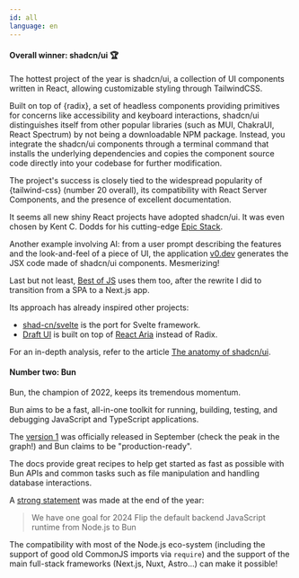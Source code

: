 ```yaml
---
id: all
language: en
---
```


#### Overall winner: shadcn/ui 🏆

The hottest project of the year is shadcn/ui, a collection of UI components written in React, allowing customizable styling through TailwindCSS.

Built on top of {radix}, a set of headless components providing primitives for concerns like accessibility and keyboard interactions, shadcn/ui distinguishes itself from other popular libraries (such as MUI, ChakraUI, React Spectrum) by not being a downloadable NPM package. Instead, you integrate the shadcn/ui components through a terminal command that installs the underlying dependencies and copies the component source code directly into your codebase for further modification.

The project's success is closely tied to the widespread popularity of {tailwind-css} (number 20 overall), its compatibility with React Server Components, and the presence of excellent documentation.

It seems all new shiny React projects have adopted shadcn/ui. It was even chosen by Kent C. Dodds for his cutting-edge [Epic Stack](https://www.epicweb.dev/epic-stack).

Another example involving AI: from a user prompt describing the features and the look-and-feel of a piece of UI, the application [v0.dev](https://v0.dev) generates the JSX code made of shadcn/ui components. Mesmerizing!

Last but not least, [Best of JS](https://bestofjs.org) uses them too, after the rewrite I did to transition from a SPA to a Next.js app.

Its approach has already inspired other projects:

- [shad-cn/svelte](https://shadcn-svelte.com/) is the port for Svelte framework.
- [Draft UI](https://github.com/IHIutch/draft-ui) is built on top of [React Aria](https://react-spectrum.adobe.com/react-aria/) instead of Radix.

For an in-depth analysis, refer to the article [The anatomy of shadcn/ui](https://manupa.dev/blog/anatomy-of-shadcn-ui).

#### Number two: Bun

Bun, the champion of 2022, keeps its tremendous momentum.

Bun aims to be a fast, all-in-one toolkit for running, building, testing, and debugging JavaScript and TypeScript applications.

The [version 1](https://bun.sh/blog/bun-v1.0) was officially released in September (check the peak in the graph!) and Bun claims to be "production-ready".

The docs provide great recipes to help get started as fast as possible with Bun APIs and common tasks such as file manipulation and handling database interactions.

A [strong statement](https://twitter.com/bunjavascript/status/1732945030007099510) was made at the end of the year:

> We have one goal for 2024
> Flip the default backend JavaScript runtime from Node.js to Bun

The compatibility with most of the Node.js eco-system (including the support of good old CommonJS imports via `require`) and the support of the main full-stack frameworks (Next.js, Nuxt, Astro...) can make it possible!
